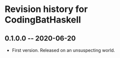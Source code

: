 # Revision history for CodingBatHaskell

## 0.1.0.0 -- 2020-06-20

* First version. Released on an unsuspecting world.
